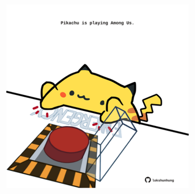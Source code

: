 <!-- built at 05/12/2024, 24:01:43 UTC -->
<p align="center">
  <img width="500" height="500" src="./ReadmeImage.svg">
</p>
